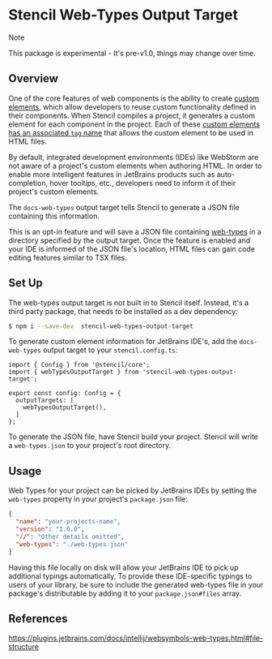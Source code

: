 # Stencil Web-Types Output Target

> [!NOTE]
> This package is experimental - It's pre-v1.0, things may change over time.

## Overview

One of the core features of web components is the ability to create [custom elements](https://developer.mozilla.org/en-US/docs/Web/Web_Components/Using_custom_elements),
which allow developers to reuse custom functionality defined in their components.
When Stencil compiles a project, it generates a custom element for each component in the project.
Each of these [custom elements has an associated `tag` name](../components/component.md#component-options) that allows the custom element to be used in HTML files.

By default, integrated development environments (IDEs) like WebStorm are not aware of a project's custom elements when authoring HTML.
In order to enable more intelligent features in JetBrains products such as auto-completion, hover tooltips, etc., developers need to inform it of their project's custom elements.

The `docs-web-types` output target tells Stencil to generate a JSON file containing this information.

This is an opt-in feature and will save a JSON file containing [web-types](https://plugins.jetbrains.com/docs/intellij/websymbols-web-types.html#file-structure) in a directory specified by the output target.
Once the feature is enabled and your IDE is informed of the JSON file's location, HTML files can gain code editing features similar to TSX files.

## Set Up

The web-types output target is not built in to Stencil itself.
Instead, it's a third party package, that needs to be installed as a dev dependency:
```bash
$ npm i --save-dev  stencil-web-types-output-target
```

To generate custom element information for JetBrains IDE's, add the `docs-web-types` output target to your `stencil.config.ts`:
```tsx
import { Config } from '@stencil/core';
import { webTypesOutputTarget } from 'stencil-web-types-output-target';

export const config: Config = {
  outputTargets: [
    webTypesOutputTarget(),
  ]
};
```

To generate the JSON file, have Stencil build your project.
Stencil will write a `web-types.json` to your project's root directory.

## Usage

Web Types for your project can be picked by JetBrains IDEs by setting the `web-types` property in your project's `package.json` file:

```json
{
  "name": "your-projects-name",
  "version": "1.0.0",
  "//": "Other details omitted",
  "web-types": "./web-types.json"
}
```

Having this file locally on disk will allow your JetBrains IDE to pick up additional typings automatically.
To provide these IDE-specific typings to users of your library, be sure to include the generated web-types file in your package's distributable by adding it to your `package.json#files` array.

## References

https://plugins.jetbrains.com/docs/intellij/websymbols-web-types.html#file-structure
